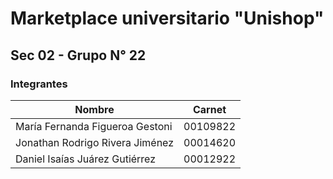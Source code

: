 # Marketplace universitario "Unishop"

## Sec 02 - Grupo N° 22

### Integrantes

| Nombre        | Carnet        |
| ------------- | ------------- |
| María Fernanda Figueroa Gestoni | 00109822 |
| Jonathan Rodrigo Rivera Jiménez | 00014620 |
| Daniel Isaías Juárez Gutiérrez  | 00012922 |
